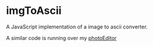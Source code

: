 # imgToAscii

A JavaScript implementation of a image to ascii converter.

A similar code is running over my [photoEditor](https://victorribeiro.com/photoEditor)

